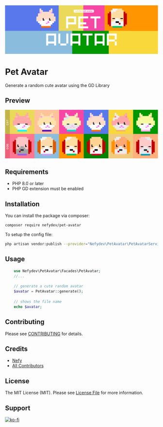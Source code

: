 ![Banner](art/banner.png)

# Pet Avatar 

Generate a random cute avatar using the GD Library

## Preview

![Preview](art/preview.png)

## Requirements

- PHP 8.0 or later
- PHP GD extension must be enabled

## Installation

You can install the package via composer:

```bash
composer require nefydev/pet-avatar
```
To setup the config file:

```bash
php artisan vendor:publish --provider="Nefydev\PetAvatar\PetAvatarServiceProvider"
```

## Usage

```php
    use Nefydev\PetAvatar\Facades\PetAvatar;
    //...

    // generate a cute random avatar
 	$avatar = PetAvatar::generate(); 

    // shows the file name 
    echo $avatar; 
```

## Contributing

Please see [CONTRIBUTING](CONTRIBUTING.md) for details.

## Credits

-   [Nefy](https://github.com/nefydev)
-   [All Contributors](https://github.com/nefydev/pet-avatar/contributors)

## License

The MIT License (MIT). Please see [License File](LICENSE.md) for more information.

## Support

[![ko-fi](https://ko-fi.com/img/githubbutton_sm.svg)](https://ko-fi.com/E1E5BQUXC)